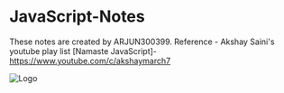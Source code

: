 
# JavaScript-Notes
These notes are created by ARJUN300399. Reference - Akshay Saini's youtube play list [Namaste JavaScript]- https://www.youtube.com/c/akshaymarch7


![Logo](https://www.datocms-assets.com/48401/1637694888-javascript-logo.svg)


